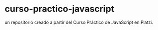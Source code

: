 # curso-practico-javascript
un repositorio creado a partir del Curso Práctico de JavaScript en Platzi.
